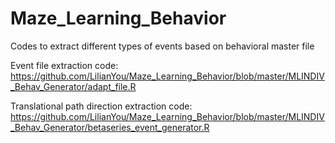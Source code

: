 # Maze_Learning_Behavior
Codes to extract different types of events based on behavioral master file

Event file extraction code: <br> https://github.com/LilianYou/Maze_Learning_Behavior/blob/master/MLINDIV_Behav_Generator/adapt_file.R

Translational path direction extraction code: https://github.com/LilianYou/Maze_Learning_Behavior/blob/master/MLINDIV_Behav_Generator/betaseries_event_generator.R
